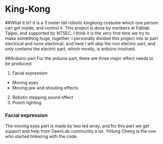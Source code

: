 # King-Kong 

##What it is?
it is a 3 meter tall robotic kingkong costume which one person can get inside, and control it. This project is done by menbers at Fablab Taipei, and supported by NTSEC. I think it is the very first time we try to make something huge, together. I personally divided this project into to part electrical and none electrical. and here I will skip the non electric part, and only contains the electric part, which mostly, is arduino involved.

##Arduino part
For the arduino part, there are three major effect needs to be produced:
1. Facial expression
  - Moving eyes
  - Moving jaw and shouting effects
2. Robotic stepping sound effect
3. Punch lighting

### Facial expression
The moving eyes part is made by two led array, and for this part we get support and help from OpenLab community a lot. YiHung Cheng is the one who started tinkering with the code. 

